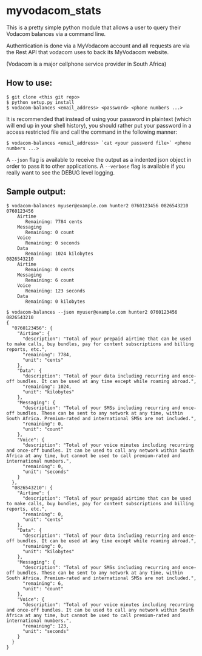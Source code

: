# myvodacom_stats

This is a pretty simple python module that allows a user to query their Vodacom balances via a command line.

Authentication is done via a MyVodacom account and all requests are via the Rest API that vodacom uses to back its MyVodacom website.

(Vodacom is a major cellphone service provider in South Africa)

## How to use:
```
$ git clone <this git repo>
$ python setup.py install
$ vodacom-balances <email_address> <password> <phone numbers ...>
```

It is recommended that instead of using your password in plaintext (which will end up in your shell history), you should
rather put your password in a access restricted file and call the command in the following manner:

```
$ vodacom-balances <email_address> `cat <your password file>` <phone numbers ...>
```

A `--json` flag is available to receive the output as a indented json object in order to pass it to other applications.
A `--verbose` flag is available if you really want to see the DEBUG level logging.

## Sample output:

```
$ vodacom-balances myuser@example.com hunter2 0760123456 0826543210
0760123456
    Airtime
       Remaining: 7784 cents
    Messaging
       Remaining: 0 count
    Voice
       Remaining: 0 seconds
    Data
       Remaining: 1024 kilobytes
0826543210
    Airtime
       Remaining: 0 cents
    Messaging
       Remaining: 6 count
    Voice
       Remaining: 123 seconds
    Data
       Remaining: 0 kilobytes
```

```
$ vodacom-balances --json myuser@example.com hunter2 0760123456 0826543210
{
  "0760123456": {
    "Airtime": {
      "description": "Total of your prepaid airtime that can be used to make calls, buy bundles, pay for content subscriptions and billing reports, etc.",
      "remaining": 7784,
      "unit": "cents"
    },
    "Data": {
      "description": "Total of your data including recurring and once-off bundles. It can be used at any time except while roaming abroad.",
      "remaining": 1024,
      "unit": "kilobytes"
    },
    "Messaging": {
      "description": "Total of your SMSs including recurring and once-off bundles. These can be sent to any network at any time, within South Africa. Premium-rated and international SMSs are not included.",
      "remaining": 0,
      "unit": "count"
    },
    "Voice": {
      "description": "Total of your voice minutes including recurring and once-off bundles. It can be used to call any network within South Africa at any time, but cannot be used to call premium-rated and international numbers.",
      "remaining": 0,
      "unit": "seconds"
    }
  },
  "0826543210": {
    "Airtime": {
      "description": "Total of your prepaid airtime that can be used to make calls, buy bundles, pay for content subscriptions and billing reports, etc.",
      "remaining": 0,
      "unit": "cents"
    },
    "Data": {
      "description": "Total of your data including recurring and once-off bundles. It can be used at any time except while roaming abroad.",
      "remaining": 0,
      "unit": "kilobytes"
    },
    "Messaging": {
      "description": "Total of your SMSs including recurring and once-off bundles. These can be sent to any network at any time, within South Africa. Premium-rated and international SMSs are not included.",
      "remaining": 6,
      "unit": "count"
    },
    "Voice": {
      "description": "Total of your voice minutes including recurring and once-off bundles. It can be used to call any network within South Africa at any time, but cannot be used to call premium-rated and international numbers.",
      "remaining": 123,
      "unit": "seconds"
    }
  }
}
```
